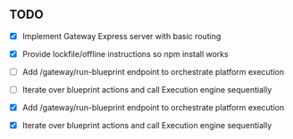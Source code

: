 ## TODO
- [x] Implement Gateway Express server with basic routing
- [x] Provide lockfile/offline instructions so npm install works

- [ ] Add /gateway/run-blueprint endpoint to orchestrate platform execution
- [ ] Iterate over blueprint actions and call Execution engine sequentially
- [x] Add /gateway/run-blueprint endpoint to orchestrate platform execution
- [x] Iterate over blueprint actions and call Execution engine sequentially
